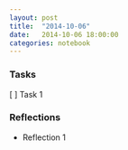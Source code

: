 ```yaml
---
layout: post
title:  "2014-10-06"
date:   2014-10-06 18:00:00
categories: notebook
---
```


### Tasks
[ ] Task 1

### Reflections
- Reflection 1

